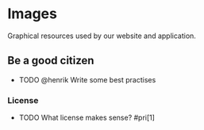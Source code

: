 
Images
======

Graphical resources used by our website and application.


## Be a good citizen

* TODO @henrik Write some best practises


### License

* TODO What license makes sense? #pri[1]

